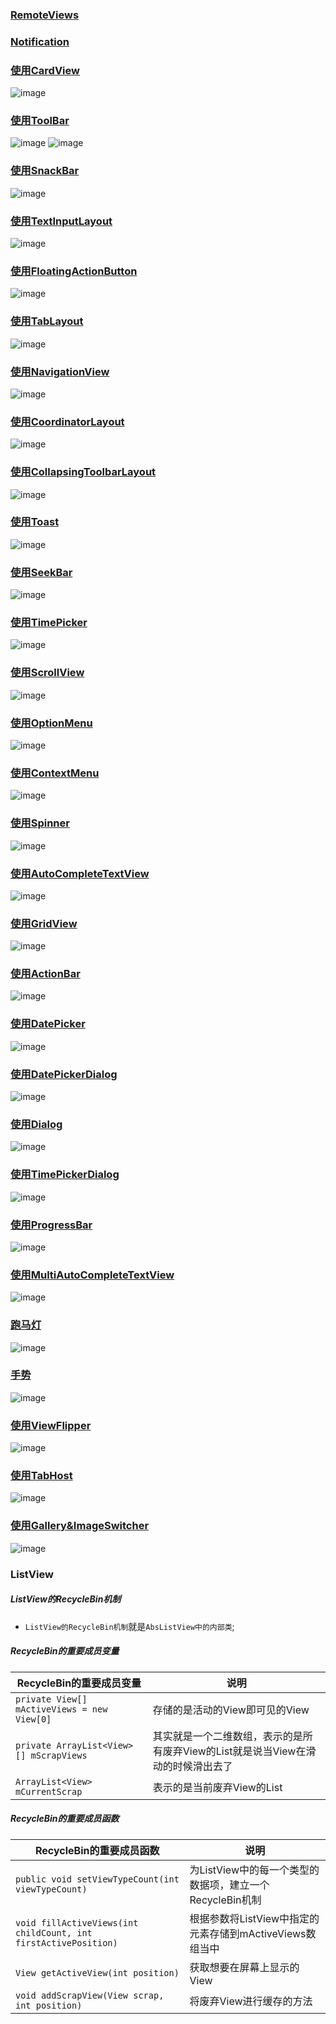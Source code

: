 ### [RemoteViews](https://github.com/ningbaoqi/View/blob/master/README-RemoteView.md)
### [Notification](https://github.com/ningbaoqi/View/blob/master/README-Notification.md)
### [使用CardView](https://github.com/ningbaoqi/View/commit/c2d09c25e3190911d1b613c3f5046d36c73167b5)
![image](https://github.com/ningbaoqi/View/blob/master/gif/cardview.gif)
### [使用ToolBar](https://github.com/ningbaoqi/View/commit/3c571cdf53ce678a3ae73d6cfba2f3c1b88bb69a)
![image](https://github.com/ningbaoqi/View/blob/master/gif/ToolBar.png)
![image](https://github.com/ningbaoqi/View/blob/master/gif/toolbar.gif)
### [使用SnackBar](https://github.com/ningbaoqi/View/commit/39e71e53adb728ad0927ef2c911017b8b4c11694)
![image](https://github.com/ningbaoqi/View/blob/master/gif/snackbar.gif)
### [使用TextInputLayout](https://github.com/ningbaoqi/View/commit/81ecd05aeeb78030a28e4365e5c0493e4dafdc3e)
![image](https://github.com/ningbaoqi/View/blob/master/gif/textinputlayout.gif)
### [使用FloatingActionButton](https://github.com/ningbaoqi/View/commit/09ebd983b8828b979f47cea482fbc31c73c61985)
![image](https://github.com/ningbaoqi/View/blob/master/gif/floatactionbutton.gif)
### [使用TabLayout](https://github.com/ningbaoqi/View/commit/b647a553ff814cda8e2e4fd8ed5d6a855985d397)
![image](https://github.com/ningbaoqi/View/blob/master/gif/TabLayout.gif)
### [使用NavigationView](https://github.com/ningbaoqi/View/commit/55c7b1e91955f24265e7e6b7ceeb1b31025b9032)
![image](https://github.com/ningbaoqi/View/blob/master/gif/navigationview.gif)
### [使用CoordinatorLayout](https://github.com/ningbaoqi/View/commit/939e44b1d756a27d9d151ce9fc5ec17f7b295a2f)
![image](https://github.com/ningbaoqi/View/blob/master/gif/CoordinatorLayout.gif)
### [使用CollapsingToolbarLayout](https://github.com/ningbaoqi/View/commit/66a773abd263dd73656d2625f7ea364b67f412ec)
![image](https://github.com/ningbaoqi/View/blob/master/gif/CollapsingToolbarLayout.gif)
### [使用Toast](https://github.com/ningbaoqi/View/commit/1cc81b17494dbec0588e07c74f34706770a480c6)
![image](https://github.com/ningbaoqi/View/blob/master/gif/toast.gif)
### [使用SeekBar](https://github.com/ningbaoqi/View/commit/7473ab0b3bc490a4beb1d6f3aa62ea956f67b7a7)
![image](https://github.com/ningbaoqi/View/blob/master/gif/seekbar.gif)
### [使用TimePicker](https://github.com/ningbaoqi/View/commit/63259fe5caa7ace6e222ae8b3e1d50178b0de6cf)
![image](https://github.com/ningbaoqi/View/blob/master/gif/timepicker.gif)
### [使用ScrollView](https://github.com/ningbaoqi/View/commit/64cc5af466bee67f2aee97fce64521ea13de9120)
![image](https://github.com/ningbaoqi/View/blob/master/gif/scrollview.gif)
### [使用OptionMenu](https://github.com/ningbaoqi/View/commit/d6f73e89a5837a021b50c9dfc1837c58cdfbf085)
![image](https://github.com/ningbaoqi/View/blob/master/gif/optionmenu.gif)
### [使用ContextMenu](https://github.com/ningbaoqi/View/commit/3c211a3ea7308c5270db1114818e096df196f6ae)
![image](https://github.com/ningbaoqi/View/blob/master/gif/contextmenu.gif)
### [使用Spinner](https://github.com/ningbaoqi/View/commit/d6d56f2fb8a4f42bf3e8e536120a8944a9b65dc5)
![image](https://github.com/ningbaoqi/View/blob/master/gif/spinner.gif)
### [使用AutoCompleteTextView](https://github.com/ningbaoqi/View/commit/11a0f1d4b8ae3506413e62d481d28fa3de4ac80e)
![image](https://github.com/ningbaoqi/View/blob/master/gif/autocompletetextview.gif)
### [使用GridView](https://github.com/ningbaoqi/View/commit/1e58764c04c470ec5b77689fa54e1b7e8c389989)
![image](https://github.com/ningbaoqi/View/blob/master/gif/gridview.gif)
### [使用ActionBar](https://github.com/ningbaoqi/View/commit/626c50a1d65adf1014554449795c64e51eff447e)
![image](https://github.com/ningbaoqi/View/blob/master/gif/actionbar.gif)
### [使用DatePicker](https://github.com/ningbaoqi/View/commit/1f77a3b1fa0503d52fba4a022d8d3461730331cb)
![image](https://github.com/ningbaoqi/View/blob/master/gif/datepicker.gif)
### [使用DatePickerDialog](https://github.com/ningbaoqi/View/commit/2f83395ee5272e3bdbfc6bc572db0df76a661fcc)
![image](https://github.com/ningbaoqi/View/blob/master/gif/datepickerdialog.gif)
### [使用Dialog](https://github.com/ningbaoqi/View/commit/099b399ed90080415d001f49007578233b1789c2)
![image](https://github.com/ningbaoqi/View/blob/master/gif/dialog.gif)
### [使用TimePickerDialog](https://github.com/ningbaoqi/View/commit/d9670d1c4c5f30bedc9d194bbfaa7334757cecd2)
![image](https://github.com/ningbaoqi/View/blob/master/gif/TimePickerDialog.gif)
### [使用ProgressBar](https://github.com/ningbaoqi/View/commit/da4578236ded40a96335d1c16778d5ecc637db09)
![image](https://github.com/ningbaoqi/View/blob/master/gif/progressbar.gif)
### [使用MultiAutoCompleteTextView](https://github.com/ningbaoqi/View/commit/d45babd87d1e0c9b8a6c35ffa4d98acae1b36957)
![image](https://github.com/ningbaoqi/View/blob/master/gif/MultiAutoCompleteTextView.gif)
### [跑马灯](https://github.com/ningbaoqi/View/commit/47dd40a04800dbcaf513768d705744803fdf9e42)
![image](https://github.com/ningbaoqi/View/blob/master/gif/marqueetext.gif)
### [手势](https://github.com/ningbaoqi/View/commit/e52e0887553a0576074f9f6997747c62a0132850)
![image](https://github.com/ningbaoqi/View/blob/master/gif/guesture.gif)
### [使用ViewFlipper](https://github.com/ningbaoqi/View/commit/b514d396dab5b03992d6799929874ced99fb89d0)
![image](https://github.com/ningbaoqi/View/blob/master/gif/viewflipper.gif)
### [使用TabHost](https://github.com/ningbaoqi/View/commit/430bb2a6fd44889044ae53b3b0a4b2734c3a4585)
![image](https://github.com/ningbaoqi/View/blob/master/gif/tabhost.gif)
### [使用Gallery&ImageSwitcher](https://github.com/ningbaoqi/View/commit/8cdc071669cb822952e83240c293278f20021816)
![image](https://github.com/ningbaoqi/View/blob/master/gif/gallery.gif)
### ListView
##### ListView的RecycleBin机制
+ `ListView的RecycleBin机制`就是`AbsListView中的内部类`;
##### RecycleBin的重要成员变量

|RecycleBin的重要成员变量|说明|
|------|------|
|`private View[] mActiveViews = new View[0]`|存储的是活动的View即可见的View|
|`private ArrayList<View>[] mScrapViews`|其实就是一个二维数组，表示的是所有废弃View的List就是说当View在滑动的时候滑出去了|
|`ArrayList<View> mCurrentScrap`|表示的是当前废弃View的List|

##### RecycleBin的重要成员函数

|RecycleBin的重要成员函数|说明|
|------|------|
|`public void setViewTypeCount(int viewTypeCount)`|为ListView中的每一个类型的数据项，建立一个RecycleBin机制|
|`void fillActiveViews(int childCount, int firstActivePosition)`|根据参数将ListView中指定的元素存储到mActiveViews数组当中|
|`View getActiveView(int position)`|获取想要在屏幕上显示的View|
|`void addScrapView(View scrap, int position)`|将废弃View进行缓存的方法|
